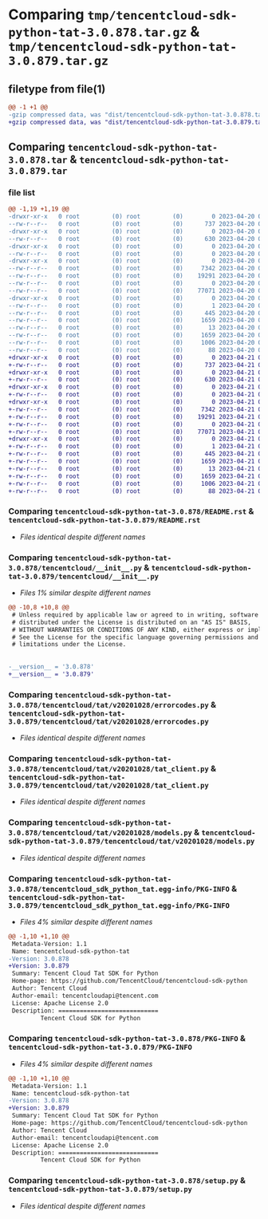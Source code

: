 # Comparing `tmp/tencentcloud-sdk-python-tat-3.0.878.tar.gz` & `tmp/tencentcloud-sdk-python-tat-3.0.879.tar.gz`

## filetype from file(1)

```diff
@@ -1 +1 @@
-gzip compressed data, was "dist/tencentcloud-sdk-python-tat-3.0.878.tar", last modified: Thu Apr 20 00:44:04 2023, max compression
+gzip compressed data, was "dist/tencentcloud-sdk-python-tat-3.0.879.tar", last modified: Fri Apr 21 01:00:49 2023, max compression
```

## Comparing `tencentcloud-sdk-python-tat-3.0.878.tar` & `tencentcloud-sdk-python-tat-3.0.879.tar`

### file list

```diff
@@ -1,19 +1,19 @@
-drwxr-xr-x   0 root         (0) root         (0)        0 2023-04-20 00:44:04.000000 tencentcloud-sdk-python-tat-3.0.878/
--rw-r--r--   0 root         (0) root         (0)      737 2023-04-20 00:44:04.000000 tencentcloud-sdk-python-tat-3.0.878/README.rst
-drwxr-xr-x   0 root         (0) root         (0)        0 2023-04-20 00:44:04.000000 tencentcloud-sdk-python-tat-3.0.878/tencentcloud/
--rw-r--r--   0 root         (0) root         (0)      630 2023-04-20 00:44:04.000000 tencentcloud-sdk-python-tat-3.0.878/tencentcloud/__init__.py
-drwxr-xr-x   0 root         (0) root         (0)        0 2023-04-20 00:44:04.000000 tencentcloud-sdk-python-tat-3.0.878/tencentcloud/tat/
--rw-r--r--   0 root         (0) root         (0)        0 2023-04-20 00:44:04.000000 tencentcloud-sdk-python-tat-3.0.878/tencentcloud/tat/__init__.py
-drwxr-xr-x   0 root         (0) root         (0)        0 2023-04-20 00:44:04.000000 tencentcloud-sdk-python-tat-3.0.878/tencentcloud/tat/v20201028/
--rw-r--r--   0 root         (0) root         (0)     7342 2023-04-20 00:44:04.000000 tencentcloud-sdk-python-tat-3.0.878/tencentcloud/tat/v20201028/errorcodes.py
--rw-r--r--   0 root         (0) root         (0)    19291 2023-04-20 00:44:04.000000 tencentcloud-sdk-python-tat-3.0.878/tencentcloud/tat/v20201028/tat_client.py
--rw-r--r--   0 root         (0) root         (0)        0 2023-04-20 00:44:04.000000 tencentcloud-sdk-python-tat-3.0.878/tencentcloud/tat/v20201028/__init__.py
--rw-r--r--   0 root         (0) root         (0)    77071 2023-04-20 00:44:04.000000 tencentcloud-sdk-python-tat-3.0.878/tencentcloud/tat/v20201028/models.py
-drwxr-xr-x   0 root         (0) root         (0)        0 2023-04-20 00:44:04.000000 tencentcloud-sdk-python-tat-3.0.878/tencentcloud_sdk_python_tat.egg-info/
--rw-r--r--   0 root         (0) root         (0)        1 2023-04-20 00:44:04.000000 tencentcloud-sdk-python-tat-3.0.878/tencentcloud_sdk_python_tat.egg-info/dependency_links.txt
--rw-r--r--   0 root         (0) root         (0)      445 2023-04-20 00:44:04.000000 tencentcloud-sdk-python-tat-3.0.878/tencentcloud_sdk_python_tat.egg-info/SOURCES.txt
--rw-r--r--   0 root         (0) root         (0)     1659 2023-04-20 00:44:04.000000 tencentcloud-sdk-python-tat-3.0.878/tencentcloud_sdk_python_tat.egg-info/PKG-INFO
--rw-r--r--   0 root         (0) root         (0)       13 2023-04-20 00:44:04.000000 tencentcloud-sdk-python-tat-3.0.878/tencentcloud_sdk_python_tat.egg-info/top_level.txt
--rw-r--r--   0 root         (0) root         (0)     1659 2023-04-20 00:44:04.000000 tencentcloud-sdk-python-tat-3.0.878/PKG-INFO
--rw-r--r--   0 root         (0) root         (0)     1006 2023-04-20 00:44:04.000000 tencentcloud-sdk-python-tat-3.0.878/setup.py
--rw-r--r--   0 root         (0) root         (0)       88 2023-04-20 00:44:04.000000 tencentcloud-sdk-python-tat-3.0.878/setup.cfg
+drwxr-xr-x   0 root         (0) root         (0)        0 2023-04-21 01:00:49.000000 tencentcloud-sdk-python-tat-3.0.879/
+-rw-r--r--   0 root         (0) root         (0)      737 2023-04-21 01:00:49.000000 tencentcloud-sdk-python-tat-3.0.879/README.rst
+drwxr-xr-x   0 root         (0) root         (0)        0 2023-04-21 01:00:49.000000 tencentcloud-sdk-python-tat-3.0.879/tencentcloud/
+-rw-r--r--   0 root         (0) root         (0)      630 2023-04-21 01:00:49.000000 tencentcloud-sdk-python-tat-3.0.879/tencentcloud/__init__.py
+drwxr-xr-x   0 root         (0) root         (0)        0 2023-04-21 01:00:49.000000 tencentcloud-sdk-python-tat-3.0.879/tencentcloud/tat/
+-rw-r--r--   0 root         (0) root         (0)        0 2023-04-21 01:00:49.000000 tencentcloud-sdk-python-tat-3.0.879/tencentcloud/tat/__init__.py
+drwxr-xr-x   0 root         (0) root         (0)        0 2023-04-21 01:00:49.000000 tencentcloud-sdk-python-tat-3.0.879/tencentcloud/tat/v20201028/
+-rw-r--r--   0 root         (0) root         (0)     7342 2023-04-21 01:00:49.000000 tencentcloud-sdk-python-tat-3.0.879/tencentcloud/tat/v20201028/errorcodes.py
+-rw-r--r--   0 root         (0) root         (0)    19291 2023-04-21 01:00:49.000000 tencentcloud-sdk-python-tat-3.0.879/tencentcloud/tat/v20201028/tat_client.py
+-rw-r--r--   0 root         (0) root         (0)        0 2023-04-21 01:00:49.000000 tencentcloud-sdk-python-tat-3.0.879/tencentcloud/tat/v20201028/__init__.py
+-rw-r--r--   0 root         (0) root         (0)    77071 2023-04-21 01:00:49.000000 tencentcloud-sdk-python-tat-3.0.879/tencentcloud/tat/v20201028/models.py
+drwxr-xr-x   0 root         (0) root         (0)        0 2023-04-21 01:00:49.000000 tencentcloud-sdk-python-tat-3.0.879/tencentcloud_sdk_python_tat.egg-info/
+-rw-r--r--   0 root         (0) root         (0)        1 2023-04-21 01:00:49.000000 tencentcloud-sdk-python-tat-3.0.879/tencentcloud_sdk_python_tat.egg-info/dependency_links.txt
+-rw-r--r--   0 root         (0) root         (0)      445 2023-04-21 01:00:49.000000 tencentcloud-sdk-python-tat-3.0.879/tencentcloud_sdk_python_tat.egg-info/SOURCES.txt
+-rw-r--r--   0 root         (0) root         (0)     1659 2023-04-21 01:00:49.000000 tencentcloud-sdk-python-tat-3.0.879/tencentcloud_sdk_python_tat.egg-info/PKG-INFO
+-rw-r--r--   0 root         (0) root         (0)       13 2023-04-21 01:00:49.000000 tencentcloud-sdk-python-tat-3.0.879/tencentcloud_sdk_python_tat.egg-info/top_level.txt
+-rw-r--r--   0 root         (0) root         (0)     1659 2023-04-21 01:00:49.000000 tencentcloud-sdk-python-tat-3.0.879/PKG-INFO
+-rw-r--r--   0 root         (0) root         (0)     1006 2023-04-21 01:00:49.000000 tencentcloud-sdk-python-tat-3.0.879/setup.py
+-rw-r--r--   0 root         (0) root         (0)       88 2023-04-21 01:00:49.000000 tencentcloud-sdk-python-tat-3.0.879/setup.cfg
```

### Comparing `tencentcloud-sdk-python-tat-3.0.878/README.rst` & `tencentcloud-sdk-python-tat-3.0.879/README.rst`

 * *Files identical despite different names*

### Comparing `tencentcloud-sdk-python-tat-3.0.878/tencentcloud/__init__.py` & `tencentcloud-sdk-python-tat-3.0.879/tencentcloud/__init__.py`

 * *Files 1% similar despite different names*

```diff
@@ -10,8 +10,8 @@
 # Unless required by applicable law or agreed to in writing, software
 # distributed under the License is distributed on an "AS IS" BASIS,
 # WITHOUT WARRANTIES OR CONDITIONS OF ANY KIND, either express or implied.
 # See the License for the specific language governing permissions and
 # limitations under the License.
 
 
-__version__ = '3.0.878'
+__version__ = '3.0.879'
```

### Comparing `tencentcloud-sdk-python-tat-3.0.878/tencentcloud/tat/v20201028/errorcodes.py` & `tencentcloud-sdk-python-tat-3.0.879/tencentcloud/tat/v20201028/errorcodes.py`

 * *Files identical despite different names*

### Comparing `tencentcloud-sdk-python-tat-3.0.878/tencentcloud/tat/v20201028/tat_client.py` & `tencentcloud-sdk-python-tat-3.0.879/tencentcloud/tat/v20201028/tat_client.py`

 * *Files identical despite different names*

### Comparing `tencentcloud-sdk-python-tat-3.0.878/tencentcloud/tat/v20201028/models.py` & `tencentcloud-sdk-python-tat-3.0.879/tencentcloud/tat/v20201028/models.py`

 * *Files identical despite different names*

### Comparing `tencentcloud-sdk-python-tat-3.0.878/tencentcloud_sdk_python_tat.egg-info/PKG-INFO` & `tencentcloud-sdk-python-tat-3.0.879/tencentcloud_sdk_python_tat.egg-info/PKG-INFO`

 * *Files 4% similar despite different names*

```diff
@@ -1,10 +1,10 @@
 Metadata-Version: 1.1
 Name: tencentcloud-sdk-python-tat
-Version: 3.0.878
+Version: 3.0.879
 Summary: Tencent Cloud Tat SDK for Python
 Home-page: https://github.com/TencentCloud/tencentcloud-sdk-python
 Author: Tencent Cloud
 Author-email: tencentcloudapi@tencent.com
 License: Apache License 2.0
 Description: ============================
         Tencent Cloud SDK for Python
```

### Comparing `tencentcloud-sdk-python-tat-3.0.878/PKG-INFO` & `tencentcloud-sdk-python-tat-3.0.879/PKG-INFO`

 * *Files 4% similar despite different names*

```diff
@@ -1,10 +1,10 @@
 Metadata-Version: 1.1
 Name: tencentcloud-sdk-python-tat
-Version: 3.0.878
+Version: 3.0.879
 Summary: Tencent Cloud Tat SDK for Python
 Home-page: https://github.com/TencentCloud/tencentcloud-sdk-python
 Author: Tencent Cloud
 Author-email: tencentcloudapi@tencent.com
 License: Apache License 2.0
 Description: ============================
         Tencent Cloud SDK for Python
```

### Comparing `tencentcloud-sdk-python-tat-3.0.878/setup.py` & `tencentcloud-sdk-python-tat-3.0.879/setup.py`

 * *Files identical despite different names*

